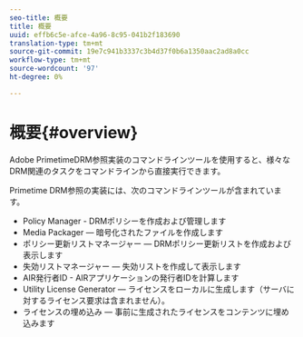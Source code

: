 ```yaml
---
seo-title: 概要
title: 概要
uuid: effb6c5e-afce-4a96-8c95-041b2f183690
translation-type: tm+mt
source-git-commit: 19e7c941b3337c3b4d37f0b6a1350aac2ad8a0cc
workflow-type: tm+mt
source-wordcount: '97'
ht-degree: 0%

---
```



# 概要{#overview}

Adobe PrimetimeDRM参照実装のコマンドラインツールを使用すると、様々なDRM関連のタスクをコマンドラインから直接実行できます。

Primetime DRM参照の実装には、次のコマンドラインツールが含まれています。

* Policy Manager - DRMポリシーを作成および管理します
* Media Packager — 暗号化されたファイルを作成します
* ポリシー更新リストマネージャー — DRMポリシー更新リストを作成および表示します
* 失効リストマネージャー — 失効リストを作成して表示します
* AIR発行者ID - AIRアプリケーションの発行者IDを計算します
* Utility License Generator — ライセンスをローカルに生成します（サーバに対するライセンス要求は含まれません）。
* ライセンスの埋め込み — 事前に生成されたライセンスをコンテンツに埋め込みます